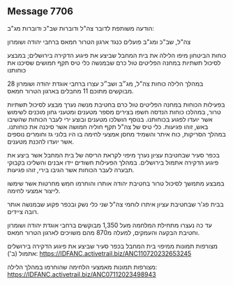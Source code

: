 ## Message 7706

הודעה משותפת לדובר צה"ל ודוברות שב"כ ודוברות מג"ב:

צה"ל, שב"כ ומג"ב פועלים כנגד ארגון הטרור חמאס ברחבי יהודה ושומרון

כוחות הביטחון מיפו הלילה את בית המחבל שביצע את פיגוע הדקירה בירושלים; במבצע לסיכול תשתיות במחנה הפליטים טול כרם שבמנשה כלי טיס תקף חמושים שסיכנו את כוחותנו

במהלך הלילה כוחות צה"ל, מג״ב ושב״כ עצרו ברחבי אוגדת יהודה ושומרון 28 מבוקשים מתוכם 11 מחבלים בארגון הטרור חמאס.

בפעילות הכוחות במחנה הפליטים טול כרם בחטיבת מנשה נערך מבצע לסיכול תשתיות טרור, במהלכו כוחות הנדסה חשפו בצירים מספר מטענים ומטעני גחון מוכנים לשימוש אשר יועדו לפגוע בכוחותנו. 
בנוסף הושלכו מטענים ובוצע ירי לעבר הכוחות שהשיבו באש, זוהו פגיעות. 
כלי טיס של צה"ל תקף חוליה חמושה אשר סיכנה את כוחותנו. 
במהלך הסריקות, כוח איתר והשמיד מחסן אמצעי לחימה בו היו בלוני גז וחומרים נוספים אשר יועדו להכנת מטענים.

בכפר סעיר שבחטיבת עציון נערך מיפוי לקראת הריסה של בית המחבל אשר ביצע את פיגוע הדקירה אתמול בירושלים. במהלך הפעילות חשודים יידו אבנים והשליכו בקבוקי תבערה לעבר הכוחות אשר הגיבו בירי, זוהו פגיעות.

במבצע מתמשך לסיכול טרור בחטיבת יהודה אותרו והוחרמו חמש מחרטות אשר שימשו לייצור אמצעי לחימה. 

בבית פג'ר שבחטיבת עציון איתרו לוחמי צה"ל שני כלי נשק ובכפר פקוע שבמנשה אותר רובה ציידים.

עד כה נעצרו מתחילת המלחמה מעל 1,350 מבוקשים ברחבי אוגדת יהודה ושומרון וחטיבת הבקעה והעמקים, למעלה מ870 מהם משויכים לארגון הטרור חמאס.

מצורפות תמונות ממיפוי בית המחבל בכפר סעיר שביצע את פיגוע הדקירה בירושלים אתמול (ב'): https://IDFANC.activetrail.biz/ANC110720232653245

מצורפות תמונות מאמצעי הלחימה שהוחרמו במהלך הלילה: https://IDFANC.activetrail.biz/ANC07112023498943

